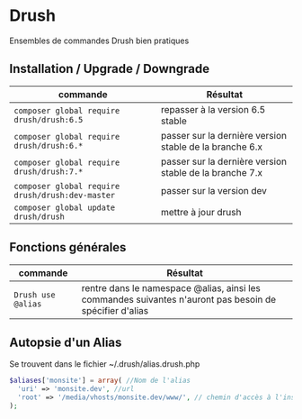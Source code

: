 Drush
=========

Ensembles de commandes Drush bien pratiques

## Installation / Upgrade / Downgrade
|**commande**|**Résultat**|
|------------|------------|
|`composer global require drush/drush:6.5`|repasser à la version 6.5 stable|
|`composer global require drush/drush:6.*`|passer sur la dernière version stable de la branche 6.x|
|`composer global require drush/drush:7.*`|passer sur la dernière version stable de la branche 7.x|
|`composer global require drush/drush:dev-master`|passer sur la version dev|
|`composer global update drush/drush`|mettre à jour drush|

## Fonctions générales
|**commande**|**Résultat**|
|------------|------------|
|`Drush use @alias`|rentre dans le namespace @alias, ainsi les commandes suivantes n'auront pas besoin de spécifier d'alias|

## Autopsie d'un Alias
Se trouvent dans le fichier ~/.drush/alias.drush.php
```php
$aliases['monsite'] = array( //Nom de l'alias
  'uri' => 'monsite.dev', //url
  'root' => '/media/vhosts/monsite.dev/www/', // chemin d'accès à l'instance du drupal
);
```
